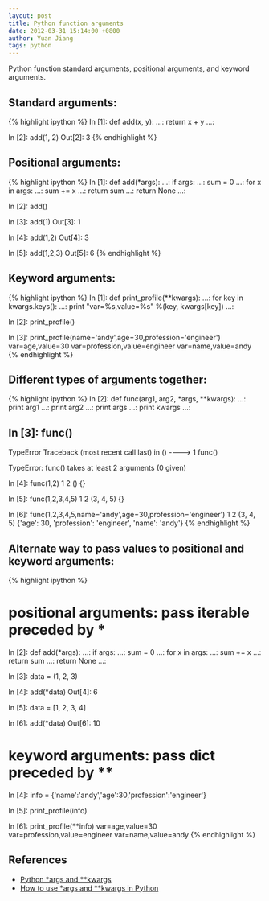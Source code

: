 ```yaml
---
layout: post
title: Python function arguments
date: 2012-03-31 15:14:00 +0800
author: Yuan Jiang
tags: python
---
```


Python function standard arguments, positional arguments, and keyword arguments.

## Standard arguments:
{% highlight ipython %}
In [1]: def add(x, y):
   ...:     return x + y
   ...:

In [2]: add(1, 2)
Out[2]: 3
{% endhighlight %}

## Positional arguments:
{% highlight ipython %}
In [1]: def add(*args):
   ...:     if args:
   ...:         sum = 0
   ...:         for x in args:
   ...:             sum += x
   ...:         return sum
   ...:     return None
   ...:

In [2]: add()

In [3]: add(1)
Out[3]: 1

In [4]: add(1,2)
Out[4]: 3

In [5]: add(1,2,3)
Out[5]: 6
{% endhighlight %}

## Keyword arguments:
{% highlight ipython %}
In [1]: def print_profile(**kwargs):
   ...:     for key in kwargs.keys():
   ...:         print "var=%s,value=%s" %(key, kwargs[key])
   ...:         

In [2]: print_profile()

In [3]: print_profile(name='andy',age=30,profession='engineer')
var=age,value=30
var=profession,value=engineer
var=name,value=andy
{% endhighlight %}

## Different types of arguments together:
{% highlight ipython %}
In [2]: def func(arg1, arg2, *args, **kwargs):
   ...:     print arg1
   ...:     print arg2
   ...:     print args
   ...:     print kwargs
   ...:     

In [3]: func()
---------------------------------------------------------------------------
TypeError                                 Traceback (most recent call last)
<ipython-input-3-08a2da4138f6> in <module>()
----> 1 func()

TypeError: func() takes at least 2 arguments (0 given)

In [4]: func(1,2)
1
2
()
{}

In [5]: func(1,2,3,4,5)
1
2
(3, 4, 5)
{}

In [6]: func(1,2,3,4,5,name='andy',age=30,profession='engineer')
1
2
(3, 4, 5)
{'age': 30, 'profession': 'engineer', 'name': 'andy'}
{% endhighlight %}

## Alternate way to pass values to positional and keyword arguments:
{% highlight ipython %}
# positional arguments: pass iterable preceded by *
In [2]: def add(*args):
   ...:        if args:
   ...:                sum = 0
   ...:                for x in args:
   ...:                    sum += x
   ...:                    return sum
   ...:        return None
   ...:

In [3]: data = (1, 2, 3)

In [4]: add(*data)
Out[4]: 6

In [5]: data = [1, 2, 3, 4]

In [6]: add(*data)
Out[6]: 10

# keyword arguments: pass dict preceded by **
In [4]: info = {'name':'andy','age':30,'profession':'engineer'}

In [5]: print_profile(info)

In [6]: print_profile(**info)
var=age,value=30
var=profession,value=engineer
var=name,value=andy
{% endhighlight %}

## References
- [Python *args and **kwargs](http://stackoverflow.com/a/3394898)
- [How to use *args and **kwargs in Python](http://www.saltycrane.com/blog/2008/01/how-to-use-args-and-kwargs-in-python/)

